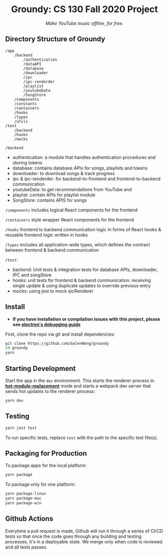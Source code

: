<div align=center>

# Groundy: CS 130 Fall 2020 Project

_Make YouTube music offline, for free._

</div>

## Directory Structure of Groundy

```
/app
    /backend
        /authentication
        /dataAPI
        /database
        /downloader
        /ipc
        /ipc-renderder
        /playlist
        /youtubeData
        /SongStore
	/components
	/constants
	/containers
	/hooks
	/types
	/utils
/test
    /backend
    /hooks
    /mocks
```

`/backend`

- authentication: a module that handles authentication procedures and storing tokens
- database: contains database APIs for songs, playlists and tokens
- downloader: to download songs & track progress
- ipc & ipc-renderder: for backend-to-frontend and frontend-to-backend communication
- youtubeData: to get recommendations from YouTube and
- playlist: contain APIs for playlist module
- SongStore: contains APIS for songs

`/components` includes logical React components for the frontend

`/containers` style wrapper React components for the frontend

`/hooks` frontend to backend communication logic in forms of React hooks & reusable frontend logic written in hooks

`/types` includes all application-wide types, which defines the contract between frontend & backend communication

`/test`:

- backend: Unit tests & integration tests for database APIs, downloader, IPC and songStore
- hooks: unit tests for frontend & backend communication: receiving single update & using duplicate updates to override previous entry
- mocks: using jest to mock ipcRenderer

## Install

- **If you have installation or compilation issues with this project, please see [electron's debugging guide](https://github.com/electron-react-boilerplate/electron-react-boilerplate/issues/400)**

First, clone the repo via git and install dependencies:

```bash
git clone https://github.com/GalenWong/groundy
cd groundy
yarn
```

## Starting Development

Start the app in the `dev` environment. This starts the renderer process in [**hot-module-replacement**](https://webpack.js.org/guides/hmr-react/) mode and starts a webpack dev server that sends hot updates to the renderer process:

```bash
yarn dev
```

## Testing

```bash
yarn jest test
```

To run specific tests, replace `test` with the path to the specific test file(s).

## Packaging for Production

To package apps for the local platform:

```bash
yarn package
```

To package only for one platform:

```bash
yarn package-linux
yarn package-mac
yarn package-win
```

## Github Actions

Everytime a pull request is made, Github will run it through a series of CI/CD tests so that once the code goes through any building and testing processes, it's in a deployable state. We merge only when code is reviewed and all tests passes.

[github-actions-status]: https://github.com/electron-react-boilerplate/electron-react-boilerplate/workflows/Test/badge.svg
[github-actions-url]: https://github.com/electron-react-boilerplate/electron-react-boilerplate/actions
[github-tag-image]: https://img.shields.io/github/tag/electron-react-boilerplate/electron-react-boilerplate.svg?label=version
[github-tag-url]: https://github.com/electron-react-boilerplate/electron-react-boilerplate/releases/latest
[stackoverflow-img]: https://img.shields.io/badge/stackoverflow-electron_react_boilerplate-blue.svg
[stackoverflow-url]: https://stackoverflow.com/questions/tagged/electron-react-boilerplate
[david-image]: https://img.shields.io/david/electron-react-boilerplate/electron-react-boilerplate.svg
[david-url]: https://david-dm.org/electron-react-boilerplate/electron-react-boilerplate
[david-dev-image]: https://img.shields.io/david/dev/electron-react-boilerplate/electron-react-boilerplate.svg?label=devDependencies
[david-dev-url]: https://david-dm.org/electron-react-boilerplate/electron-react-boilerplate?type=dev
[good-first-issue-image]: https://img.shields.io/github/issues/electron-react-boilerplate/electron-react-boilerplate/good%20first%20issue.svg?label=good%20first%20issues
[good-first-issue-url]: https://github.com/electron-react-boilerplate/electron-react-boilerplate/issues?q=is%3Aopen+is%3Aissue+label%3A"good+first+issue"
